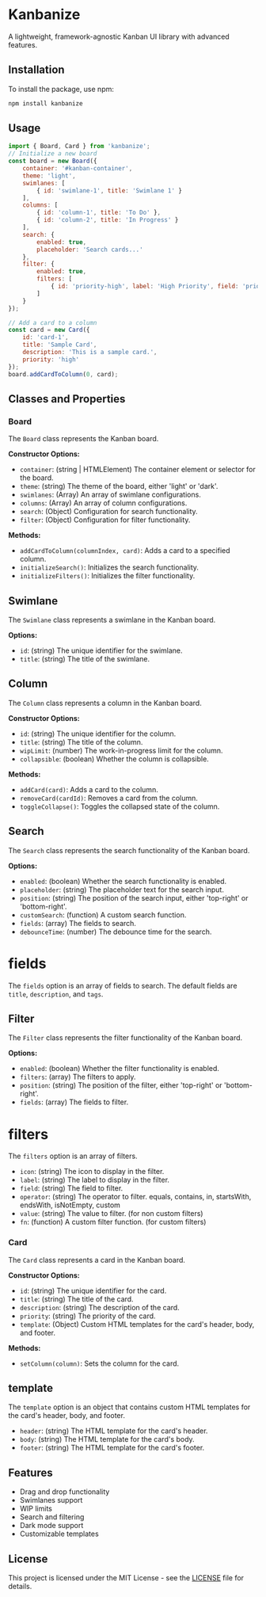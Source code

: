 # Kanbanize

A lightweight, framework-agnostic Kanban UI library with advanced features.

## Installation

To install the package, use npm:
```bash
npm install kanbanize
```

## Usage

```javascript
import { Board, Card } from 'kanbanize';
// Initialize a new board
const board = new Board({
    container: '#kanban-container',
    theme: 'light',
    swimlanes: [
        { id: 'swimlane-1', title: 'Swimlane 1' }
    ],
    columns: [
        { id: 'column-1', title: 'To Do' },
        { id: 'column-2', title: 'In Progress' }
    ],
    search: {
        enabled: true,
        placeholder: 'Search cards...'
    },
    filter: {
        enabled: true,
        filters: [
            { id: 'priority-high', label: 'High Priority', field: 'priority', operator: 'equals', value: 'high' }
        ]
    }
});

// Add a card to a column
const card = new Card({
    id: 'card-1',
    title: 'Sample Card',
    description: 'This is a sample card.',
    priority: 'high'
});
board.addCardToColumn(0, card);

```

## Classes and Properties

### Board

The `Board` class represents the Kanban board.

**Constructor Options:**

- `container`: (string | HTMLElement) The container element or selector for the board.
- `theme`: (string) The theme of the board, either 'light' or 'dark'.
- `swimlanes`: (Array) An array of swimlane configurations.
- `columns`: (Array) An array of column configurations.
- `search`: (Object) Configuration for search functionality.
- `filter`: (Object) Configuration for filter functionality.

**Methods:**

- `addCardToColumn(columnIndex, card)`: Adds a card to a specified column.
- `initializeSearch()`: Initializes the search functionality.
- `initializeFilters()`: Initializes the filter functionality.

## Swimlane

The `Swimlane` class represents a swimlane in the Kanban board.

**Options:**

- `id`: (string) The unique identifier for the swimlane.
- `title`: (string) The title of the swimlane.


## Column

The `Column` class represents a column in the Kanban board.

**Constructor Options:**

- `id`: (string) The unique identifier for the column.
- `title`: (string) The title of the column.
- `wipLimit`: (number) The work-in-progress limit for the column.
- `collapsible`: (boolean) Whether the column is collapsible.

**Methods:**

- `addCard(card)`: Adds a card to the column.
- `removeCard(cardId)`: Removes a card from the column.
- `toggleCollapse()`: Toggles the collapsed state of the column.

## Search

The `Search` class represents the search functionality of the Kanban board.

**Options:**

- `enabled`: (boolean) Whether the search functionality is enabled.
- `placeholder`: (string) The placeholder text for the search input.
- `position`: (string) The position of the search input, either 'top-right' or 'bottom-right'.
- `customSearch`: (function) A custom search function.
- `fields`: (array) The fields to search.
- `debounceTime`: (number) The debounce time for the search.

# fields

The `fields` option is an array of fields to search. The default fields are `title`, `description`, and `tags`.

## Filter

The `Filter` class represents the filter functionality of the Kanban board.

**Options:**

- `enabled`: (boolean) Whether the filter functionality is enabled.
- `filters`: (array) The filters to apply.
- `position`: (string) The position of the filter, either 'top-right' or 'bottom-right'.
- `fields`: (array) The fields to filter.

# filters

The `filters` option is an array of filters. 
- `icon`: (string) The icon to display in the filter.
- `label`: (string) The label to display in the filter.
- `field`: (string) The field to filter.
- `operator`: (string) The operator to filter. equals, contains, in, startsWith, endsWith, isNotEmpty, custom
- `value`: (string) The value to filter. (for non custom filters)
- `fn`: (function) A custom filter function. (for custom filters)

### Card

The `Card` class represents a card in the Kanban board.

**Constructor Options:**

- `id`: (string) The unique identifier for the card.
- `title`: (string) The title of the card.
- `description`: (string) The description of the card.
- `priority`: (string) The priority of the card.
- `template`: (Object) Custom HTML templates for the card's header, body, and footer.

**Methods:**

- `setColumn(column)`: Sets the column for the card.

## template

The `template` option is an object that contains custom HTML templates for the card's header, body, and footer.

- `header`: (string) The HTML template for the card's header.
- `body`: (string) The HTML template for the card's body.
- `footer`: (string) The HTML template for the card's footer.

## Features

- Drag and drop functionality
- Swimlanes support
- WIP limits
- Search and filtering
- Dark mode support
- Customizable templates

## License

This project is licensed under the MIT License - see the [LICENSE](LICENSE) file for details.